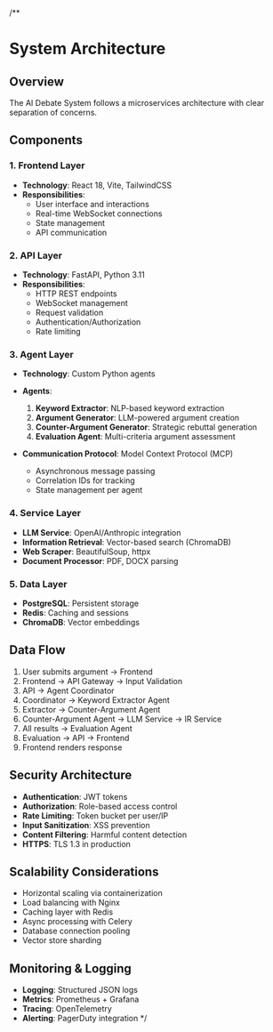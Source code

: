 /**
# System Architecture

## Overview

The AI Debate System follows a microservices architecture with clear separation of concerns.

## Components

### 1. Frontend Layer
- **Technology**: React 18, Vite, TailwindCSS
- **Responsibilities**:
  - User interface and interactions
  - Real-time WebSocket connections
  - State management
  - API communication

### 2. API Layer
- **Technology**: FastAPI, Python 3.11
- **Responsibilities**:
  - HTTP REST endpoints
  - WebSocket management
  - Request validation
  - Authentication/Authorization
  - Rate limiting

### 3. Agent Layer
- **Technology**: Custom Python agents
- **Agents**:
  1. **Keyword Extractor**: NLP-based keyword extraction
  2. **Argument Generator**: LLM-powered argument creation
  3. **Counter-Argument Generator**: Strategic rebuttal generation
  4. **Evaluation Agent**: Multi-criteria argument assessment

- **Communication Protocol**: Model Context Protocol (MCP)
  - Asynchronous message passing
  - Correlation IDs for tracking
  - State management per agent

### 4. Service Layer
- **LLM Service**: OpenAI/Anthropic integration
- **Information Retrieval**: Vector-based search (ChromaDB)
- **Web Scraper**: BeautifulSoup, httpx
- **Document Processor**: PDF, DOCX parsing

### 5. Data Layer
- **PostgreSQL**: Persistent storage
- **Redis**: Caching and sessions
- **ChromaDB**: Vector embeddings

## Data Flow

1. User submits argument → Frontend
2. Frontend → API Gateway → Input Validation
3. API → Agent Coordinator
4. Coordinator → Keyword Extractor Agent
5. Extractor → Counter-Argument Agent
6. Counter-Argument Agent → LLM Service → IR Service
7. All results → Evaluation Agent
8. Evaluation → API → Frontend
9. Frontend renders response

## Security Architecture

- **Authentication**: JWT tokens
- **Authorization**: Role-based access control
- **Rate Limiting**: Token bucket per user/IP
- **Input Sanitization**: XSS prevention
- **Content Filtering**: Harmful content detection
- **HTTPS**: TLS 1.3 in production

## Scalability Considerations

- Horizontal scaling via containerization
- Load balancing with Nginx
- Caching layer with Redis
- Async processing with Celery
- Database connection pooling
- Vector store sharding

## Monitoring & Logging

- **Logging**: Structured JSON logs
- **Metrics**: Prometheus + Grafana
- **Tracing**: OpenTelemetry
- **Alerting**: PagerDuty integration
*/